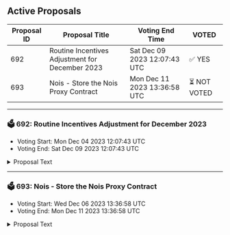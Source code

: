 ## Active Proposals

| Proposal ID | Proposal Title | Voting End Time | VOTED |
|-------------|----------------|-----------------|-------|
| 692 | Routine Incentives Adjustment for December 2023 | Sat Dec 09 2023 12:07:43 UTC | ✅ YES |
| 693 | Nois - Store the Nois Proxy Contract | Mon Dec 11 2023 13:36:58 UTC | ⏳ NOT VOTED |

---

### 🗳 692: Routine Incentives Adjustment for December 2023
- Voting Start: Mon Dec 04 2023 12:07:43 UTC
- Voting End: Sat Dec 09 2023 12:07:43 UTC

<details>
<summary>Proposal Text</summary>
 
This proposal adjusts the Osmosis Liquidity Incentives emitted to each pool according to the methodology in [Proposal 578](https://www.mintscan.io/osmosis/proposals/578) as well as adding a WBTC/USDC pairing to the incentives system - [Proposal 670](https://www.mintscan.io/osmosis/proposals/670) Preapprove Quote asset Pairings for incentives.

 A full breakdown of changes can be found in [this spreadsheet](https://docs.google.com/spreadsheets/d/1-6DBXycjhbIeYFkmeJqDTJOwZBC4gqPosvifGS2-DA8)
</details>

---

### 🗳 693: Nois - Store the Nois Proxy Contract
- Voting Start: Wed Dec 06 2023 13:36:58 UTC
- Voting End: Mon Dec 11 2023 13:36:58 UTC

<details>
<summary>Proposal Text</summary>
 
This proposal aims to store the Wasm code for the nois-proxy contract. 
 This contract is needed for the randdrop contract to pull the beacon from Nois. Once instantiated it will allow eligible Osmosis stakers to participate in the randdrop. This contact will also permissionlessly allow any other contract on osmosis to have access to unbiased and publicly verifiable randomness.
 For more info check the forum post here https://forum.osmosis.zone/t/proposal-for-deployment-of-nois-randdrop-contract-on-osmosis/646.
</details>

